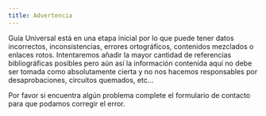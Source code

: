 ```yaml
---
title: Advertencia
---
```


Guía Universal está en una etapa inicial por lo que puede tener datos incorrectos, inconsistencias, errores ortográficos, contenidos mezclados o enlaces rotos. Intentaremos añadir la mayor cantidad de referencias bibliográficas posibles pero aún así  la información contenida aquí no debe ser tomada como absolutamente cierta y no nos hacemos responsables por desaprobaciones, circuitos quemados, etc…

Por favor si encuentra algún problema complete el formulario de contacto para que podamos corregir el error.
